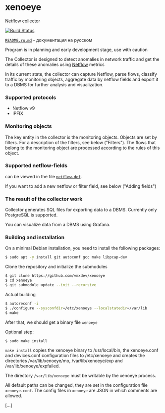 # xenoeye
Netflow collector

[![Build Status](https://app.travis-ci.com/vmxdev/xenoeye.svg?branch=master)](https://app.travis-ci.com/vmxdev/xenoeye)

[`README.ru.md`](README.ru.md) - документация на русском


Program is in planning and early development stage, use with caution

The Collector is designed to detect anomalies in network traffic and get the details of these anomalies using [Netflow](https://en.wikipedia.org/wiki/Netflow) metrics

In its current state, the collector can capture Netflow, parse flows, classify traffic by monitoring objects, aggregate data by netflow fields and export it to a DBMS for further analysis and visualization.


### Supported protocols

  * Netflow v9
  * IPFIX

### Monitoring objects

The key entity in the collector is the monitoring objects. Objects are set by filters. For a description of the filters, see below ("Filters"). The flows that belong to the monitoring object are processed according to the rules of this object.

### Supported netflow-fields

can be viewed in the file [`netflow.def`](netflow.def).

If you want to add a new netflow or filter field, see below ("Adding fields")

### The result of the collector work

Collector generates SQL files for exporting data to a DBMS. Currently only PostgreSQL is supported.

You can visualize data from a DBMS using Grafana.


### Building and installation

On a minimal Debian installation, you need to install the following packages:

```sh
$ sudo apt -y install git autoconf gcc make libpcap-dev
```

Clone the repository and initialize the submodules

```sh
$ git clone https://github.com/vmxdev/xenoeye
$ cd xenoeye
$ git submodule update --init --recursive
```

Actual building

```sh
$ autoreconf -i
$ ./configure --sysconfdir=/etc/xenoeye --localstatedir=/var/lib
$ make
```

After that, we should get a binary file `xenoeye`

Optional step:

```sh
$ sudo make install
```

`make install` copies the xenoeye binary to /usr/local/bin, the xenoeye.conf and devices.conf configuration files to /etc/xenoeye and creates the directories /var/lib/xenoeye/mo, /var/lib/xenoeye/exp and /var/lib/xenoeye/expfailed.

The directory `/var/lib/xenoeye` must be writable by the xenoeye process.

All default paths can be changed, they are set in the configuration file `xenoeye.conf`. The config files in `xenoeye` are JSON in which comments are allowed.

[...]
